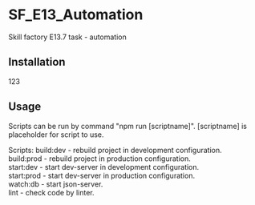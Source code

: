 # SF_E13_Automation

Skill factory E13.7 task - automation

## Installation

123

## Usage

Scripts can be run by command "npm run [scriptname]". [scriptname] is placeholder for script to use.

Scripts:
build:dev - rebuild project in development configuration.  
build:prod - rebuild project in production configuration.  
start:dev - start dev-server in development configuration.  
start:prod - start dev-server in production configuration.  
watch:db - start json-server.  
lint - check code by linter.
